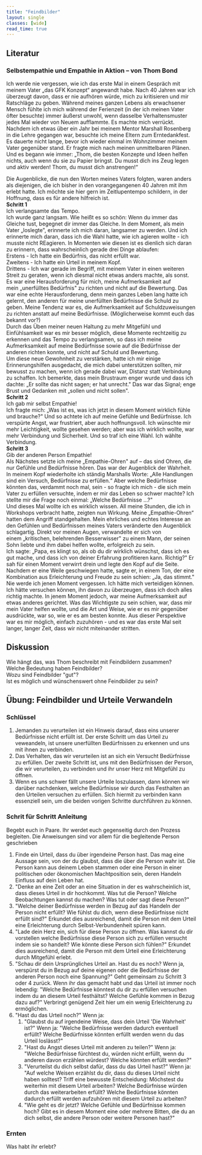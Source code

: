 ```yaml
---
title: "Feindbilder"
layout: single
classes: [wide]
read_time: true
---
```


## Literatur
### Selbstempathie und Empathie in Aktion – von Thom Bond
Ich werde nie vergessen, wie ich das erste Mal in einem Gespräch mit meinem Vater „das GFK Konzept“ angewandt habe. Nach 40 Jahren war ich überzeugt davon, dass er nie aufhören würde, mich zu kritisieren und mir Ratschläge zu geben. Während meines ganzen Lebens als erwachsener Mensch fühlte ich mich während der Ferienzeit (in der ich meinen Vater öfter besuchte) immer äußerst unwohl, wenn dasselbe Verhaltensmuster jedes Mal wieder von Neuem aufflammte. Es machte mich verrückt.
Nachdem ich etwas über ein Jahr bei meinem Mentor Marshall Rosenberg in die Lehre gegangen war, besuchte ich meine Eltern zum Erntedankfest. Es dauerte nicht lange, bevor ich wieder einmal im Wohnzimmer meinem Vater gegenüber stand. Er fragte mich nach meinen unmittelbaren Plänen. Und es begann wie immer: 
„Thom, die besten Konzepte und Ideen helfen nichts, auch wenn du sie zu Papier bringst. Du musst dich ins Zeug legen und aktiv werden! Thom, du musst dich anstrengen!“

Die Augenblicke, die nun den Worten meines Vaters folgten, waren anders als diejenigen, die ich bisher in den vorangegangenen 40 Jahren mit ihm erlebt hatte. Ich möchte sie hier gern im Zeitlupentempo schildern, in der Hoffnung, dass es für andere hilfreich ist.  
**Schritt 1**  
Ich verlangsamte das Tempo.   
Ich wurde ganz langsam. Wie heißt es so schön: Wenn du immer das Gleiche tust, begegnet dir immer das Gleiche. In dem Moment, als mein Vater „loslegte", erinnerte ich mich daran, langsamer zu werden. Und ich erinnerte mich daran, dass ich die Wahl hatte, wie ich agieren wollte - ich musste nicht REagieren. In Momenten wie diesen ist es dienlich sich daran zu erinnern, dass wahrscheinlich gerade drei Dinge ablaufen:  
Erstens - Ich hatte ein Bedürfnis, das nicht erfüllt war.  
Zweitens - Ich hatte ein Urteil in meinem Kopf.  
Drittens - Ich war gerade im Begriff, mit meinem Vater in einen weiteren Streit zu geraten, wenn ich diesmal nicht etwas anders machte, als sonst.  
Es war eine Herausforderung für mich, meine Aufmerksamkeit auf mein „unerfülltes Bedürfnis" zu richten und nicht auf die Bewertung. Das war eine echte Herausforderung, denn mein ganzes Leben lang hatte ich gelernt, den anderen für meine unerfüllten Bedürfnisse die Schuld zu geben. Meine Tendenz war es, die Aufmerksamkeit auf Schuldzuweisungen zu richten anstatt auf meine Bedürfnisse. (Möglicherweise kommt euch das bekannt vor?)  
Durch das Üben meiner neuen Haltung zu mehr Mitgefühl und Einfühlsamkeit war es mir besser möglich, diese Momente rechtzeitig zu erkennen und das Tempo zu verlangsamen, so dass ich meine Aufmerksamkeit auf meine Bedürfnisse sowie auf die Bedürfnisse der anderen richten konnte, und nicht auf Schuld und Bewertung.  
Um diese neue Gewohnheit zu verstärken, hatte ich mir einige Erinnerungshilfen ausgedacht, die mich dabei unterstützen sollten, mir bewusst zu machen, wenn ich gerade dabei war, Distanz statt Verbindung zu schaffen. Ich bemerkte, dass mein Brustraum enger wurde und dass ich dachte: „Er sollte das nicht sagen; er hat unrecht." Das war das Signal; enge Brust und Gedanken mit „sollen und nicht sollen".  
**Schritt 2**  
Ich gab mir selbst Empathie!   
Ich fragte mich: „Was ist es, was ich jetzt in diesem Moment wirklich fühle und brauche?" Und so achtete ich auf meine Gefühle und Bedürfnisse. Ich verspürte Angst, war frustriert, aber auch hoffnungsvoll. Ich wünschte mir mehr Leichtigkeit, wollte gesehen werden; aber was ich wirklich wollte, war mehr Verbindung und Sicherheit. Und so traf ich eine Wahl. Ich wählte Verbindung.  
**Schritt 3**  
Gib der anderen Person Empathie!   
Als Nächstes setzte ich meine „Empathie-Ohren" auf – das sind Ohren, die nur Gefühle und Bedürfnisse hören. Das war der Augenblick der Wahrheit. In meinem Kopf wiederholte ich ständig Marshalls Worte: „Alle Handlungen sind ein Versuch, Bedürfnisse zu erfüllen.“ Aber welche Bedürfnisse könnten das, verdammt noch mal, sein - so fragte ich mich - die sich mein Vater zu erfüllen versuchte, indem er mir das Leben so schwer machte? Ich stellte mir die Frage noch einmal: „Welche Bedürfnisse …?"   
Und dieses Mal wollte ich es wirklich wissen. All meine Stunden, die ich in Workshops verbracht hatte, zeigten nun Wirkung. Meine „Empathie-Ohren“ hatten dem Angriff standgehalten. Mein ehrliches und echtes Interesse an den Gefühlen und Bedürfnissen meines Vaters veränderte den Augenblick schlagartig. Direkt vor meinen Augen, verwandelte er sich von einem „kritischen, belehrenden Besserwisser" zu einem Mann, der seinen Sohn liebte und ihm dabei helfen wollte, erfolgreich zu sein.  
Ich sagte: „Papa, es klingt so, als ob du dir wirklich wünschst, dass ich es gut mache, und dass ich von deiner Erfahrung profitieren kann. Richtig?" Er sah für einen Moment verwirrt drein und legte den Kopf auf die Seite. Nachdem er eine Weile geschwiegen hatte, sagte er, in einem Ton, der eine Kombination aus Erleichterung und Freude zu sein schien: „Ja, das stimmt."  
Nie werde ich jenen Moment vergessen. Ich hätte mich verteidigen können. Ich hätte versuchen können, ihn davon zu überzeugen, dass ich doch alles richtig machte. In jenem Moment jedoch, war meine Aufmerksamkeit auf etwas anderes gerichtet. Was das Wichtigste zu sein schien, war, dass mir mein Vater helfen wollte, und die Art und Weise, wie er es mir gegenüber ausdrückte, war so, wie er es am besten konnte. Aus dieser Perspektive war es mir möglich, einfach zuzuhören - und es war das erste Mal seit langer, langer Zeit, dass wir nicht miteinander stritten.

## Diskussion
Wie hängt das, was Thom beschreibt mit Feindbildern zusammen?  
Welche Bedeutung haben Feindbilder?  
Wozu sind Feindbilder "gut"?  
Ist es möglich und wünschenswert ohne Feindbilder zu sein?

## Übung: Feindbilder und Urteile Verwandeln

### Schlüssel

   1. Jemanden zu verurteilen ist ein Hinweis darauf, dass eins unserer Bedürfnisse nicht erfüllt ist. 
    Der erste Schritt um das Urteil zu veweandeln, ist unsere unerfüllten Bedürfnissen zu erkennen und uns mit 
    ihnen zu verbinden.
   2. Das Verhalten, das wir verurteilen ist an sich ein Versucht Bedürfnisse zu erfüllen.
    Der zweite Schritt ist, uns mit den Bedürfnissen der Person, die wir verurteilen, zu verbinden und ihr unser Herz 
    mit Mitgefühl zu öffnen.
   3. Wenn es uns schwer fällt unsere Urteile loszulassen, dann können wir darüber nachdenken, welche Bedürfnisse 
    wir durch das Festhalten an den Urteilen versuchen zu erfüllen. Sich hiermit zu verbinden kann essenziell sein, um die
    beiden vorigen Schritte durchführen zu können.
    
### Schrit für Schritt Anleitung
Begebt euch in Paare. Ihr werdet euch gegenseitig durch den Prozess begleiten. 
Die Anweisungen sind vor allem für die begleitende Person geschrieben

   1. Finde ein Urteil, dass du über irgendeine Person hast. 
    Das mag eine Aussage sein, von der du glaubst, dass die über die Person wahr ist.
    Die Person kann aus deinem Leben stammen oder eine Person in einer politischen oder ökonomischen Machtposition sein,
    deren Handeln Einfluss auf dein Leben hat.
   2. "Denke an eine Zeit oder an eine Situation in der es wahrscheinlich ist, dass dieses Urteil in dir hochkommt. 
    Was tut die Person? Welche Beobachtungen kannst du machen? Was tut oder sagt diese Person?"
   3. "Welche deiner Bedürfnisse werden in Bezug auf das Handeln der Person nicht erfüllt? 
    Wie fühlst du dich, wenn diese Bedürfnisse nicht erfüllt sind?" 
    Erkundet dies ausreichend, damit die Person mit dem Urteil eine Erleichterung durch Selbst-Verbundenheit spüren kann.
   4. "Lade dein Herz ein, sich für diese Person zu öffnen.
    Was kannst du dir vorstellen welche Bedürfnisse diese Person sich zu erfüllen versucht indem sie so handelt?
    Wie könnte diese Person sich fühlen?"
    Erkundet dies ausreichend, damit die Person mit dem Urteil eine Erleichterung durch Mitgefühl erlebt.
   5. "Schau dir dein Ursprüngliches Urteil an. Hast du es noch?
    Wenn ja, verspürst du in Bezug auf deine eigenen oder die Bedürfnisse der anderen Person noch eine Spannung?"
    Geht gemeinsam zu Schritt 3 oder 4 zurück. Wenn ihr das gemacht habt und das Urteil ist immer noch lebendig:
    "Welche Bedürfnisse könntest du dir zu erfüllen versuchen indem du an diesem Urteil festhältst?
    Welche Gefühle kommen in Bezug dazu auf?"
    Verbringt genügend Zeit hier um ein wenig Erleichterung zu ermöglichen.
   6. "Hast du das Urteil noch?"
    Wenn ja:
       1. "Glaubst du auf irgendeine Weise, dass dein Urteil 'Die Wahrheit' ist?"
        Wenn ja: "Welche Bedürfnisse werden dadurch eventuell erfüllt? 
        Welche Bedürfnisse könnten erfüllt werden wenn du das Urteil loslässt?"
       2. "Hast du Angst dieses Urteil mit anderen zu teilen?"
        Wenn ja: "Welche Bedürfnisse fürchtest du, würden nicht erfüllt, wenn du anderen davon erzählen würdest?
        Welche könnten erfüllt werden?"
       3. "Verurteilst du dich selbst dafür, dass du das Urteil hast?"
        Wenn ja: "Auf welche Weisen erzählst du dir, dass du dieses Urteil nicht haben solltest?
        Triff eine bewusste Entscheidung: Möchstest du weiterhin mit diesem Urteil arbeiten? 
        Welche Bedürfnisse würden durch das weiterarbeiten erfüllt?
        Welche Bedürfnisse könnten dadurch erfüllt werden aufzuhören mit diesem Urteil zu arbeiten?
       4. "Wie geht es dir jetzt? Welche Gefühle und Bedürfnisse kommen hoch?
        Gibt es in diesem Moment eine oder mehrere Bitten, die du an dich selbst, 
        die andere Person oder weitere Personen hast?"
        
   ### Ernten
   Was habt ihr erlebt?  
